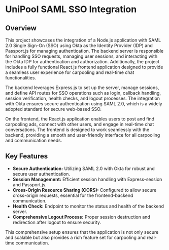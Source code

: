 # UniPool SAML SSO Integration

## Overview

This project showcases the integration of a Node.js application with SAML 2.0 Single Sign-On (SSO) using Okta as the Identity Provider (IDP) and Passport.js for managing authentication. The backend server is responsible for handling SSO requests, managing user sessions, and interacting with the Okta IDP for authentication and authorization. Additionally, the project includes a fully functional React.js frontend application designed to provide a seamless user experience for carpooling and real-time chat functionalities.

The backend leverages Express.js to set up the server, manage sessions, and define API routes for SSO operations such as login, callback handling, session verification, health checks, and logout processes. The integration with Okta ensures secure authentication using SAML 2.0, which is a widely adopted standard for secure web-based SSO.

On the frontend, the React.js application enables users to post and find carpooling ads, connect with other users, and engage in real-time chat conversations. The frontend is designed to work seamlessly with the backend, providing a smooth and user-friendly interface for all carpooling and communication needs.

## Key Features

- **Secure Authentication:** Utilizing SAML 2.0 with Okta for robust and secure user authentication.
- **Session Management:** Efficient session handling with Express-session and Passport.js.
- **Cross-Origin Resource Sharing (CORS):** Configured to allow secure cross-origin requests, essential for the frontend-backend communication.
- **Health Check:** Endpoint to monitor the status and health of the backend server.
- **Comprehensive Logout Process:** Proper session destruction and redirection after logout to ensure security.

This comprehensive setup ensures that the application is not only secure and scalable but also provides a rich feature set for carpooling and real-time communication.

